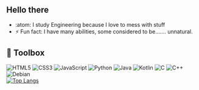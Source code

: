 ## Hello there 

<!-- - 🔭 I’m currently working on getting my degree but i will update this when i start working on a personal project again -->
- :atom: I study Engineering because I love to mess with stuff
- ⚡ Fun fact: I have many abilities, some considered to be....... unnatural.
## 🧰 Toolbox
<!-- Badges from https://github.com/Ileriayo/markdown-badges -->
![HTML5](https://img.shields.io/badge/html5-%23E34F26.svg?style=for-the-badge&logo=html5&logoColor=white)
![CSS3](https://img.shields.io/badge/css3-%231572B6.svg?style=for-the-badge&logo=css3&logoColor=white)
![JavaScript](https://img.shields.io/badge/javascript-%23323330.svg?style=for-the-badge&logo=javascript&logoColor=%23F7DF1E)
![Python](https://img.shields.io/badge/python-3670A0?style=for-the-badge&logo=python&logoColor=ffdd54)
![Java](https://img.shields.io/badge/java-%23ED8B00.svg?style=for-the-badge&logo=openjdk&logoColor=white)
![Kotlin](https://img.shields.io/badge/kotlin-%237F52FF.svg?style=for-the-badge&logo=kotlin&logoColor=white)
![C](https://img.shields.io/badge/c-%2300599C.svg?style=for-the-badge&logo=c&logoColor=white)
![C++](https://img.shields.io/badge/c++-%2300599C.svg?style=for-the-badge&logo=c%2B%2B&logoColor=white)
![Debian](https://img.shields.io/badge/Debian-D70A53?style=for-the-badge&logo=debian&logoColor=white)
<br/>
[![Top Langs](https://github-readme-stats.vercel.app/api/top-langs/?username=rodrigorotondo&layout=pie&theme=radical)](https://github.com/anuraghazra/github-readme-stats)
